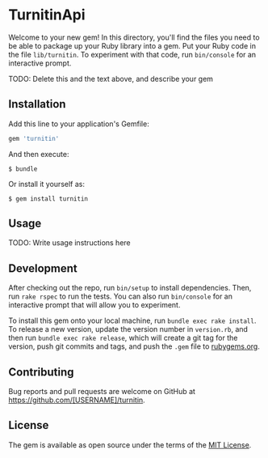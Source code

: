# TurnitinApi

Welcome to your new gem! In this directory, you'll find the files you need to be able to package up your Ruby library into a gem. Put your Ruby code in the file `lib/turnitin`. To experiment with that code, run `bin/console` for an interactive prompt.

TODO: Delete this and the text above, and describe your gem

## Installation

Add this line to your application's Gemfile:

```ruby
gem 'turnitin'
```

And then execute:

    $ bundle

Or install it yourself as:

    $ gem install turnitin

## Usage

TODO: Write usage instructions here

## Development

After checking out the repo, run `bin/setup` to install dependencies. Then, run `rake rspec` to run the tests. You can also run `bin/console` for an interactive prompt that will allow you to experiment.

To install this gem onto your local machine, run `bundle exec rake install`. To release a new version, update the version number in `version.rb`, and then run `bundle exec rake release`, which will create a git tag for the version, push git commits and tags, and push the `.gem` file to [rubygems.org](https://rubygems.org).

## Contributing

Bug reports and pull requests are welcome on GitHub at https://github.com/[USERNAME]/turnitin.

## License

The gem is available as open source under the terms of the [MIT License](http://opensource.org/licenses/MIT).
